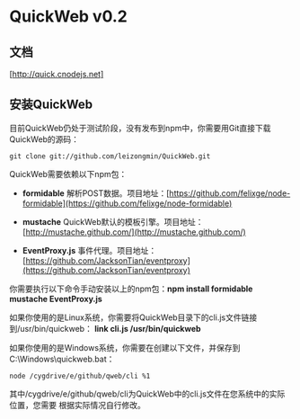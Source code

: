 # QuickWeb v0.2

文档
----------------------------

[http://quick.cnodejs.net]


安装QuickWeb
----------------------------

目前QuickWeb仍处于测试阶段，没有发布到npm中，你需要用Git直接下载QuickWeb的源码：

	git clone git://github.com/leizongmin/QuickWeb.git
	
QuickWeb需要依赖以下npm包：

* **formidable** 解析POST数据。项目地址：[https://github.com/felixge/node-formidable](https://github.com/felixge/node-formidable)

* **mustache** QuickWeb默认的模板引擎。项目地址：[http://mustache.github.com/](http://mustache.github.com/)

* **EventProxy.js** 事件代理。项目地址：[https://github.com/JacksonTian/eventproxy](https://github.com/JacksonTian/eventproxy)

你需要执行以下命令手动安装以上的npm包：**npm install formidable mustache EventProxy.js**

如果你使用的是Linux系统，你需要将QuickWeb目录下的cli.js文件链接到/usr/bin/quickweb：
**link cli.js /usr/bin/quickweb**

如果你使用的是Windows系统，你需要在创建以下文件，并保存到C:\Windows\quickweb.bat：
	
	node /cygdrive/e/github/qweb/cli %1
	
其中/cygdrive/e/github/qweb/cli为QuickWeb中的cli.js文件在您系统中的实际位置，您需要
根据实际情况自行修改。
